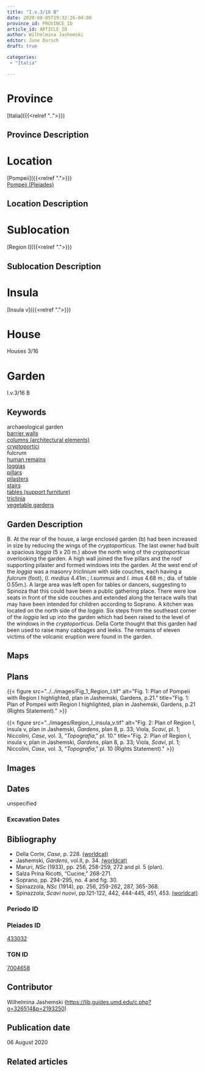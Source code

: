 ```yaml
---
title: "I.v.3/16 B"
date: 2020-08-05T19:32:26-04:00
province_id: PROVINCE_ID
article_id: ARTICLE_ID
author: Wilhelmina Jashemski
editor: June Dorsch
draft: true

categories:
 - "Italia"

---
```


# Province

[Italia]({{<relref "..">}})

## Province Description

<!-- DESCRIPTION -->


# Location

[Pompeii]({{<relref ".">}}) \
[Pompeii (Pleiades)](https://pleiades.stoa.org/places/433032)

## Location Description

<!-- LEAVE THIS BLANK FOR NOW -->

# Sublocation

[Region I]({{<relref ".">}})

## Sublocation Description

<!-- DESCRIPTION -->

# Insula

[Insula v]({{<relref ".">}})

# House

Houses 3/16

<!-- I assume that 2/16 was a typo as this is listed as part B and an entry in I.v.3/16 is part A.-->

# Garden

I.v.3/16 B

## Keywords

archaeological garden \
[barrier walls](http://vocab.getty.edu/page/aat/300419302) \
[columns (architectural elements)](http://vocab.getty.edu/page/aat/300001571) \
[cryptoportici](http://vocab.getty.edu/page/aat/300004295) \
fulcrum \
[human remains](http://vocab.getty.edu/page/aat/300379896) \
[loggias](http://vocab.getty.edu/page/aat/300004137) \
[pillars](http://vocab.getty.edu/page/aat/300264605) \
[pilasters](http://vocab.getty.edu/page/aat/300002737) \
[stairs](http://vocab.getty.edu/page/aat/300003228) \
[tables (support furniture)](http://vocab.getty.edu/page/aat/300039548) \
[triclinia](http://vocab.getty.edu/page/aat/300004359) \
[vegetable gardens](http://vocab.getty.edu/page/aat/300008142)

## Garden Description

B. At the rear of the house, a large enclosed garden (b) had been increased in size by reducing the wings of the *cryptoporticus*. The last owner had built a spacious *loggia* (5 x 20 m.) above the north wing of the *cryptoporticus* overlooking the garden. A high wall joined the five pillars and the roof supporting pilaster and formed windows into the garden. At the west end of the *loggia* was a masonry *triclinium* with side couches, each having a *fulcrum* (foot), (*l. medius* 4.41m.; *l.summus* and *l. imus* 4.68 m.; dia. of table 0.55m.). A large area was left open for tables or dancers, suggesting to Spinoza that this could have been a public gathering place. There were low seats in front of the side couches and extended along the terrace walls that may have been intended for children according to Soprano. A kitchen was located on the north side of the *loggia*. Six steps from the southeast corner of the *loggia* led up into the garden which had been raised to the level of the windows in the *cryptoporticus*. Della Corte thought that this garden had been used to raise many cabbages and leeks. The remains of eleven victims of the volcanic eruption were found in the garden.

## Maps

<!--
OLD WAY (DO NOT USE)
![alt_text](../../images/image_name.ext)
*CAPTION*

NEW WAY ↓↓↓↓
{{< figure src="../../images/image_name.ext" alt="ALT_TEXT" title="CAPTION" >}}
-->

## Plans

{{< figure src="../../images/Fig_1_Region_I.tif" alt="Fig. 1: Plan of Pompeii with Region I highlighted, plan in Jashemski, Gardens, p.21." title="Fig. 1: Plan of Pompeii with Region I highlighted, plan in Jashemski, Gardens, p.21 (Rights Statement)." >}}

{{< figure src="../images/Region_I_insula_v.tif" alt="Fig. 2: Plan of Region I, insula v, plan in Jashemski, *Gardens*, plan 8, p. 33; Viola, *Scavi*, pl. 1; Niccolini, *Case*, vol. 3, “*Topografia*,” pl. 10." title="Fig. 2: Plan of Region I, insula v, plan in Jashemski, *Gardens*, plan 8, p. 33; Viola, *Scavi*, pl. 1; Niccolini, *Case*, vol. 3, “*Topografia*,” pl. 10 (Rights Statement)." >}}

## Images


## Dates

unspecified

### Excavation Dates


## Bibliography

* Della Corte, *Case*, p. 228. [(worldcat)](http://www.worldcat.org/oclc/859831184)
* Jashemski, *Gardens*, vol.II, p. 34. [(worldcat)](http://www.worldcat.org/oclc/921816405)
* Maruri, *NSc* (1933), pp. 256, 258-259, 272 and pl. 5 (plan).
* Salza Prina Ricotti, “Cucine,” 268-271.
* Soprano, pp. 294-295, no. 4 and fig. 30.
* Spinazzola, *NSc* (1914), pp. 256, 259-262, 287, 365-368.
* Spinazzola, *Scavi nuovi*, pp.121-122, 442, 444-445, 451, 453. [(worldcat)](http://www.worldcat.org/oclc/883858580)

### Periodo ID

<!-- [PERIODO_ID](https://pleiades.stoa.org/places/PLEIADES_ID) -->

### Pleiades ID

[433032](https://pleiades.stoa.org/places/433032)

### TGN ID

[7004658](http://vocab.getty.edu/page/tgn/7004658)

## Contributor

Wilhelmina Jashemski (https://lib.guides.umd.edu/c.php?g=326514&p=2193250)

## Publication date

06 August 2020

## Related articles

<!-- Links to other related articles. Leave blank for now -->
